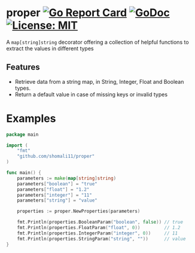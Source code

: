 # proper [![Go Report Card](https://goreportcard.com/badge/github.com/shomali11/proper)](https://goreportcard.com/report/github.com/shomali11/proper) [![GoDoc](https://godoc.org/github.com/shomali11/proper?status.svg)](https://godoc.org/github.com/shomali11/proper) [![License: MIT](https://img.shields.io/badge/License-MIT-yellow.svg)](https://opensource.org/licenses/MIT)

A `map[string]string` decorator offering a collection of helpful functions to extract the values in different types

## Features

* Retrieve data from a string map, in String, Integer, Float and Boolean types.
* Return a default value in case of missing keys or invalid types

# Examples

```go
package main

import (
	"fmt"
	"github.com/shomali11/proper"
)

func main() {
	parameters := make(map[string]string)
	parameters["boolean"] = "true"
	parameters["float"] = "1.2"
	parameters["integer"] = "11"
	parameters["string"] = "value"

	properties := proper.NewProperties(parameters)

	fmt.Println(properties.BooleanParam("boolean", false)) // true
	fmt.Println(properties.FloatParam("float", 0))         // 1.2
	fmt.Println(properties.IntegerParam("integer", 0))     // 11
	fmt.Println(properties.StringParam("string", ""))      // value
}
```